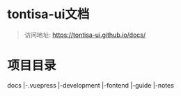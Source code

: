 # tontisa-ui文档
> 访问地址: https://tontisa-ui.github.io/docs/

# 项目目录
docs
|-.vuepress
|-development
|-fontend
|-guide
|-notes